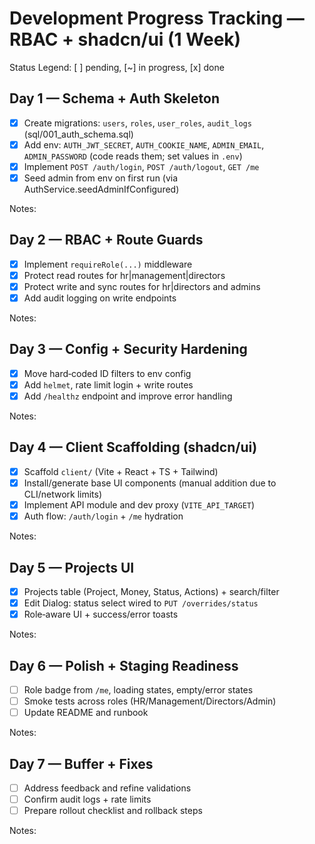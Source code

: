 # Development Progress Tracking — RBAC + shadcn/ui (1 Week)

Status Legend: [ ] pending, [~] in progress, [x] done

## Day 1 — Schema + Auth Skeleton
- [x] Create migrations: `users`, `roles`, `user_roles`, `audit_logs` (sql/001_auth_schema.sql)
- [x] Add env: `AUTH_JWT_SECRET`, `AUTH_COOKIE_NAME`, `ADMIN_EMAIL`, `ADMIN_PASSWORD` (code reads them; set values in `.env`)
- [x] Implement `POST /auth/login`, `POST /auth/logout`, `GET /me`
- [x] Seed admin from env on first run (via AuthService.seedAdminIfConfigured)

Notes:

## Day 2 — RBAC + Route Guards
- [x] Implement `requireRole(...)` middleware
- [x] Protect read routes for hr|management|directors
- [x] Protect write and sync routes for hr|directors and admins
- [x] Add audit logging on write endpoints

Notes:

## Day 3 — Config + Security Hardening
- [x] Move hard‑coded ID filters to env config
- [x] Add `helmet`, rate limit login + write routes
- [x] Add `/healthz` endpoint and improve error handling

Notes:

## Day 4 — Client Scaffolding (shadcn/ui)
- [x] Scaffold `client/` (Vite + React + TS + Tailwind)
- [x] Install/generate base UI components (manual addition due to CLI/network limits)
- [x] Implement API module and dev proxy (`VITE_API_TARGET`)
- [x] Auth flow: `/auth/login` + `/me` hydration

Notes:

## Day 5 — Projects UI
- [x] Projects table (Project, Money, Status, Actions) + search/filter
- [x] Edit Dialog: status select wired to `PUT /overrides/status`
- [x] Role‑aware UI + success/error toasts

Notes:

## Day 6 — Polish + Staging Readiness
- [ ] Role badge from `/me`, loading states, empty/error states
- [ ] Smoke tests across roles (HR/Management/Directors/Admin)
- [ ] Update README and runbook

Notes:

## Day 7 — Buffer + Fixes
- [ ] Address feedback and refine validations
- [ ] Confirm audit logs + rate limits
- [ ] Prepare rollout checklist and rollback steps

Notes:
